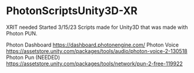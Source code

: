# PhotonScriptsUnity3D-XR
XRIT needed
Started 3/15/23
Scripts made for Unity3D that was made with Photon PUN.


Photon Dashboard https://dashboard.photonengine.com/
Photon Voice https://assetstore.unity.com/packages/tools/audio/photon-voice-2-130518
Photon Pun (NEEDED) https://assetstore.unity.com/packages/tools/network/pun-2-free-119922
